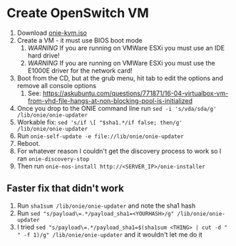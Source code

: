 # Create OpenSwitch VM

1. Download [onie-kvm.iso](https://archive.openswitch.net/onie/vm/onie_kvm.iso)
2. Create a VM - it must use BIOS boot mode
   1. *WARNING* If you are running on VMWare ESXi you must use an IDE hard drive!
   2. *WARNING* If you are running on VMWare ESXi you must use the E1000E driver for the network card!
3. Boot from the CD, but at the grub menu, hit tab to edit the options and remove all console options
   1. See: https://askubuntu.com/questions/771871/16-04-virtualbox-vm-from-vhd-file-hangs-at-non-blocking-pool-is-initialized
4. Once you drop to the ONIE command line run `sed -i 's/vda/sda/g' /lib/onie/onie-updater`
5. Workable fix: `sed 's/if \[ "$sha1.*/if false; then/g' /lib/onie/onie-updater`
6. Run `onie-self-update -e file://lib/onie/onie-updater`
7. Reboot.
8.  For whatever reason I couldn't get the discovery process to work so I ran `onie-discovery-stop`
9. Then run `onie-nos-install http://<SERVER_IP>/onie-installer`

## Faster fix that didn't work

1. Run `sha1sum /lib/onie/onie-updater` and note the sha1 hash
2. Run `sed "s/payload\=.*/payload_sha1=<YOURHASH>/g" /lib/onie/onie-updater`
3. I tried `sed "s/payload\=.*/payload_sha1=$(sha1sum <THING> | cut -d " " -f 1)/g" /lib/onie/onie-updater` and it wouldn't let me do it
